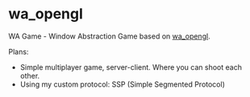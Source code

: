 # wa_opengl
WA Game - Window Abstraction Game based on [wa_opengl](https://github.com/laxyyza/wa_opengl).

Plans:
* Simple multiplayer game, server-client. Where you can shoot each other.
* Using my custom protocol: SSP (Simple Segmented Protocol)
